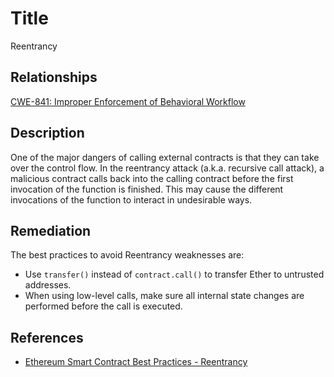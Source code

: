 # Title 
Reentrancy

## Relationships
[CWE-841: Improper Enforcement of Behavioral Workflow](https://cwe.mitre.org/data/definitions/841.html)

## Description

One of the major dangers of calling external contracts is that they can take over the control flow. In the reentrancy attack (a.k.a. recursive call attack), a malicious contract calls back into the calling contract before the first invocation of the function is finished. This may cause the different invocations of the function to interact in undesirable ways.

## Remediation

The best practices to avoid Reentrancy weaknesses are: 

- Use `transfer()` instead of `contract.call()` to transfer Ether to untrusted addresses. 
- When using low-level calls, make sure all internal state changes are performed before the call is executed.

## References 

- [Ethereum Smart Contract Best Practices - Reentrancy](https://consensys.github.io/smart-contract-best-practices/known_attacks/#reentrancy)
